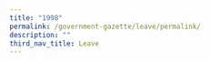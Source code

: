 ```yaml
---
title: "1998"
permalink: /government-gazette/leave/permalink/
description: ""
third_nav_title: Leave
---
```

